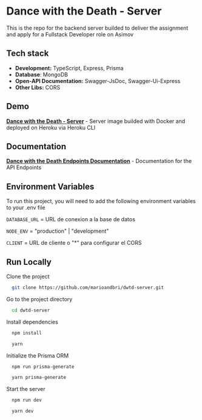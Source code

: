 
# Dance with the Death - Server

This is the repo for the backend server builded to deliver the assignment and apply for a Fullstack Developer role on Asimov

## Tech stack

- **Development:** TypeScript, Express, Prisma
- **Database**: MongoDB
- **Open-API Documentation:** Swagger-JsDoc, Swagger-Ui-Express
- **Other Libs:** CORS

## Demo
**[Dance with the Death - Server](https://enigmatic-inlet-51051.herokuapp.com/)** - Server image builded with Docker and deployed on Heroku via Heroku CLI


## Documentation

**[Dance with the Death Endpoints Documentation](https://enigmatic-inlet-51051.herokuapp.com/docs)** - Documentation for the API Endpoints 


## Environment Variables

To run this project, you will need to add the following environment variables to your .env file

`DATABASE_URL` = URL de conexion a la base de datos

`NODE_ENV` = "production" | "development"

`CLIENT` = URL de cliente o "*" para configurar el CORS


## Run Locally

Clone the project

```bash
  git clone https://github.com/marioandbri/dwtd-server.git
```

Go to the project directory

```bash
  cd dwtd-server
```

Install dependencies

```bash
  npm install
```
```bash
  yarn
```
Initialize the Prisma ORM

```bash
  npm run prisma-generate
```
```bash
  yarn prisma-generate
```

Start the server

```bash
  npm run dev
```
```bash
  yarn dev
```


